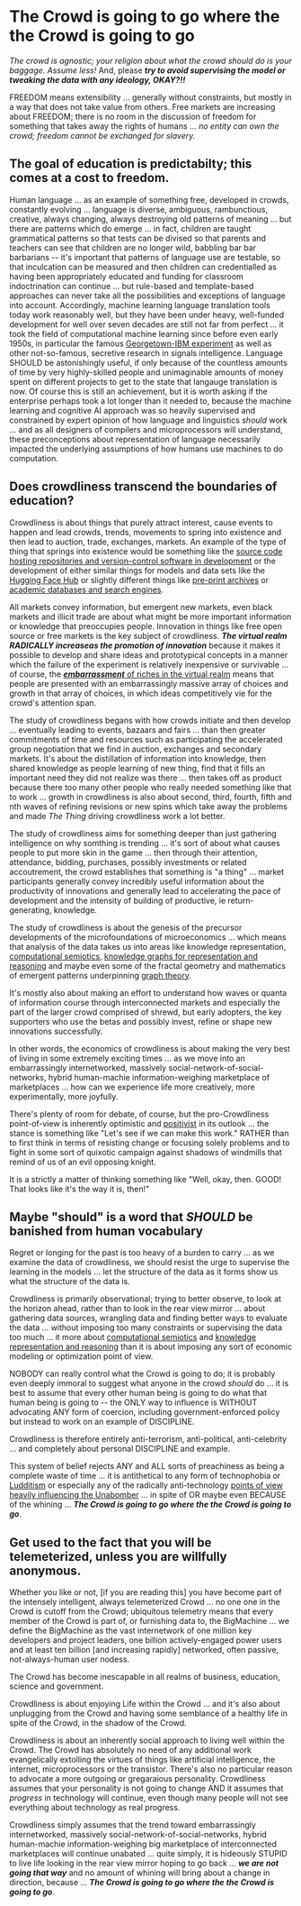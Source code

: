 # The Crowd is going to go where the the Crowd is going to go

*The crowd is agnostic; your religion about what the crowd should do is your baggage. Assume less!* And, please ***try to avoid supervising the model or tweaking the data with any ideology, OKAY?!!***

FREEDOM means extensibility ... generally without constraints, but mostly in a way that does not take value from others. Free markets are increasing about FREEDOM; there is no room in the discussion of freedom for something that takes away the rights of humans ... *no entity can own the crowd; freedom cannot be exchanged for slavery.*

## The goal of education is predictabilty; this comes at a cost to freedom.

Human language ... as an example of something free, developed in crowds, constantly evolving ... language is diverse, ambiguous, rambunctious, creative, always changing, always destroying old patterns of meaning ... but there are patterns which do emerge ... in fact, children are taught grammatical patterns so that tests can be divised so that parents and teachers can see that children are no longer wild, babbling bar bar barbarians -- it's important that patterns of language use are testable, so that inculcation can be measured and then children can credentialled as having been appropriately educated and funding for classroom indoctrination can continue ... but rule-based and template-based approaches can never take all the possibilities and exceptions of language into account. Accordingly, machine learning language translation tools today work reasonably well, but they have been under heavy, well-funded development for well over seven decades are still not far from perfect ... it took the field of computational machine learning since before even early 1950s, in particular the famous [Georgetown-IBM experiment](https://en.wikipedia.org/wiki/Georgetown%E2%80%93IBM_experiment) as well as other not-so-famous, secretive research in signals intelligence. Language SHOULD be astonishingly useful, if only because of the countless amounts of time by very highly-skilled people and unimaginable amounts of money spent on different projects to get to the state that langauge translation is now. Of course this is still an achievement, but it is worth asking if the enterprise perhaps took a lot longer than it needed to, because the machine learning and cognitive AI approach was so heavily supervised and constrained by expert opinion of how language and linguistics *should* work ... and as all designers of compilers and microprocessors will understand, these preconceptions about representation of language necessarily impacted the underlying assumptions of how humans use machines to do computation.

## Does crowdliness transcend the boundaries of education?

Crowdliness is about things that purely attract interest, cause events to happen and lead crowds, trends, movements to spring into existence and then lead to auction, trade, exchanges, markets.  An example of the type of thing that springs into existence would be something like the [source code hosting repositories and version-control software in development](https://en.wikipedia.org/wiki/Comparison_of_source-code-hosting_facilities) or the development of either similar things for models and data sets like the [Hugging Face Hub](https://huggingface.co/docs/hub/index) or slightly different things like [pre-print archives](https://en.wikipedia.org/wiki/List_of_preprint_repositories) or [academic databases and search engines](https://en.wikipedia.org/wiki/List_of_academic_databases_and_search_engines).

All markets convey information, but emergent new markets, even black markets and illicit trade are about what might be more important information or knowledge that preoccupies people. Innovation in things like free open source or free markets is the key subject of crowdliness. ***The virtual realm RADICALLY increaseas the promotion of innovation*** because it makes it possible to develop and share ideas and prototypical concepts in a manner which the failure of the experiment is relatively inexpensive or survivable ... of course, the [***embarrassment*** of riches in the virtual realm](https://idioms.thefreedictionary.com/an+embarrassment+of+riches) means that people are presented with an embarrassingly massive array of choices and growth in that array of choices, in which ideas competitively vie for the crowd's attention span. 

The study of crowdliness begans with how crowds initiate and then develop ... eventually leading to events, bazaars and fairs ... than then greater commitments of time and resources such as participating the accelerated group negotiation that we find in auction, exchanges and secondary markets. It's about the distillation of information into knowledge, then shared knowledge as people learning of new thing, find that it fills an important need they did not realize was there ... then takes off as product because there too many other people who really needed something like that to work ... growth in crowdliness is also about second, third, fourth, fifth and nth waves of refining revisions or new spins which take away the problems and made *The Thing* driving crowdliness work a lot better. 

The study of crowdliness aims for something deeper than just gathering intelligence on why somthing is trending ... it's sort of about what causes people to put more skin in the game ... then through their attention, attendance, bidding, purchases, possibly investments or related accoutrement, the crowd establishes that something is "a thing" ... market participants generally convey incredibly useful information about the productivity of innovations and generally lead to accelerating the pace of development and the intensity of building of productive, ie return-generating, knowledge.

The study of crowdliness is about the genesis of the precursor developments of the microfoundations of microeconomics ... which means that analysis of the data takes us into areas like knowledge representation, [computational semiotics](https://en.wikipedia.org/wiki/Computational_semiotics), [knowledge graphs for representation and reasoning](https://en.wikipedia.org/wiki/Knowledge_representation_and_reasoning) and maybe even some of the fractal geometry and mathematics of emergent patterns underpinning [graph theory](https://en.wikipedia.org/wiki/Graph_theory).

It's mostly also about making an effort to understand how waves or quanta of information course through interconnected markets and especially the part of the larger crowd comprised of shrewd, but early adopters, the key supporters who use the betas and possibly invest, refine or shape new innovations successfully.

In other words, the economics of crowdliness is about making the very best of living in some extremely exciting times ... as we move into an embarrassingly internetworked, massively social-network-of-social-networks, hybrid human-machie information-weighing marketplace of marketplaces ... how can we experience life more creatively, more experimentally, more joyfully.

There's plenty of room for debate, of course, but the pro-Crowdliness point-of-view is inherently optimistic and [positivist](https://en.wikipedia.org/wiki/Positivism) in its outlook ... the stance is something like "Let's see if we can make this work." RATHER than to first think in terms of resisting change or focusing solely problems and to fight in some sort of quixotic campaign against shadows of windmills that remind of us of an evil opposing knight.   

It is a strictly a matter of thinking something like "Well, okay, then. GOOD! That looks like it's the way it is, then!" 

## Maybe "should" is a word that *SHOULD* be banished from human vocabulary

Regret or longing for the past is too heavy of a burden to carry ... as we examine the data of crowdliness, we should resist the urge to supervise the learning in the models ... let the structure of the data as it forms show us what the structure of the data is.

Crowdliness is primarily observational; trying to better observe, to look at the horizon ahead, rather than to look in the rear view mirror ... about gathering data sources, wrangling data and finding better ways to evaluate the data ... without imposing too many constraints or supervising the data too much ...  it more about [computational semiotics](https://en.wikipedia.org/wiki/Computational_semiotics) and [knowledge representation and reasoning](https://en.wikipedia.org/wiki/Knowledge_representation_and_reasoning) than it is about imposing any sort of economic modeling or optimization point of view.

NOBODY can really control what the Crowd is going to do; it is probably even deeply immoral to suggest what anyone in the crowd *should* do ... it is best to assume that every other human being is going to do what that human being is going to -- the ONLY way to influence is WITHOUT advocating ANY form of coercion, including government-enforced policy but instead to work on an example of DISCIPLINE. 

Crowdliness is therefore entirely anti-terrorism, anti-political, anti-celebrity ... and completely about personal DISCIPLINE and example.

This system of belief rejects ANY and ALL sorts of preachiness as being a complete waste of time ... it is antithetical to any form of technophobia or [Ludditism](https://en.wikipedia.org/wiki/Luddite) or especially any of the radically anti-technology [points of view heavily influencing the Unabomber](https://en.wikipedia.org/wiki/Unabomber_Manifesto#Influences) ... in spite of OR maybe even BECAUSE of the whining ... ***The Crowd is going to go where the the Crowd is going to go***.

## Get used to the fact that you will be telemeterized, unless you are willfully anonymous. 

Whether you like or not, [if you are reading this] you have become part of the intensely intelligent, always telemeterized Crowd ... no one one in the Crowd is cutoff from the Crowd; ubiquitous telemetry means that every member of the Crowd is part of, or furnishing data to, the BigMachine ... we define the BigMachine as the vast internetwork of one million key developers and project leaders, one billion actively-engaged power users and at least ten billion [and increasing rapidly] networked, often passive, not-always-human user nodess.

The Crowd has become inescapable in all realms of business, education, science and government. 

Crowdliness is about enjoying Life within the Crowd ... and it's also about unplugging from the Crowd and having some semblance of a healthy life in spite of the Crowd, in the shadow of the Crowd.

Crowdliness is about an inherently social approach to living well within the Crowd. The Crowd has absolutely no need of any additional work evangelically extolling the virtues of things like artificial intelligence, the internet, microprocessors or the transistor. There's also no particular reason to advocate a more outgoing or gregaraious personality. Crowdliness assumes that your personality is not going to change AND it assumes that *progress* in technology will continue, even though many people will not see everything about technology as real progress.

Crowdliness simply assumes that the trend toward embarrassingly internetworked, massively social-network-of-social-networks, hybrid human-machie information-weighing big marketplace of interconnected marketplaces will continue unabated ... quite simply, it is hideously STUPID to live life looking in the rear view mirror hoping to go back ... ***we are not going that way*** and no amount of whining will bring about a change in direction, because ... ***The Crowd is going to go where the the Crowd is going to go***.  
